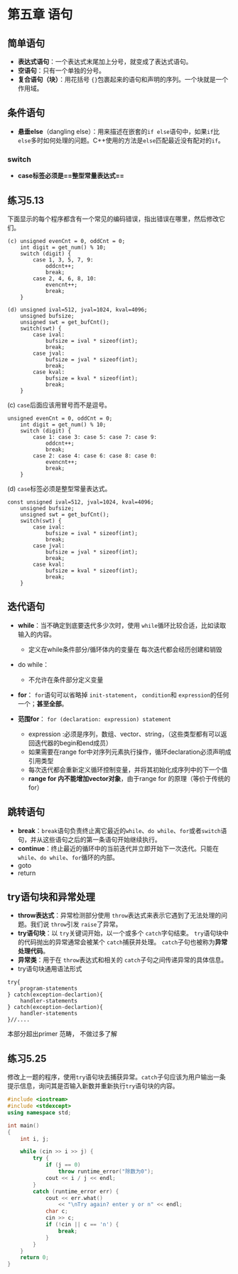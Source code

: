 # 第五章 语句

## 简单语句

- **表达式语句**：一个表达式末尾加上分号，就变成了表达式语句。
- **空语句**：只有一个单独的分号。
- **复合语句（块）**：用花括号 `{}`包裹起来的语句和声明的序列。一个块就是一个作用域。

## 条件语句

- **悬垂else**（dangling else）：用来描述在嵌套的`if else`语句中，如果`if`比`else`多时如何处理的问题。C++使用的方法是`else`匹配最近没有配对的`if`。



### switch

- **case标签必须是==整型常量表达式==**



## 练习5.13

下面显示的每个程序都含有一个常见的编码错误，指出错误在哪里，然后修改它们。

```
(c) unsigned evenCnt = 0, oddCnt = 0;
    int digit = get_num() % 10;
    switch (digit) {
        case 1, 3, 5, 7, 9:
            oddcnt++;
            break;
        case 2, 4, 6, 8, 10:
            evencnt++;
            break;
    }
    
(d) unsigned ival=512, jval=1024, kval=4096;
    unsigned bufsize;
    unsigned swt = get_bufCnt();
    switch(swt) {
        case ival:
            bufsize = ival * sizeof(int);
            break;
        case jval:
            bufsize = jval * sizeof(int);
            break;
        case kval:
            bufsize = kval * sizeof(int);
            break;
    }
```

(c) `case`后面应该用冒号而不是逗号。

```
unsigned evenCnt = 0, oddCnt = 0;
    int digit = get_num() % 10;
    switch (digit) {
        case 1: case 3: case 5: case 7: case 9:
            oddcnt++;
            break;
        case 2: case 4: case 6: case 8: case 0:
            evencnt++;
            break;
    }
```

(d) `case`标签必须是整型常量表达式。

```
const unsigned ival=512, jval=1024, kval=4096;
    unsigned bufsize;
    unsigned swt = get_bufCnt();
    switch(swt) {
        case ival:
            bufsize = ival * sizeof(int);
            break;
        case jval:
            bufsize = jval * sizeof(int);
            break;
        case kval:
            bufsize = kval * sizeof(int);
            break;
    }
```

## 迭代语句

- **while**：当不确定到底要迭代多少次时，使用 `while`循环比较合适，比如读取输入的内容。
  - 定义在while条件部分/循环体内的变量在 每次迭代都会经历创建和销毁
  
- do while：
  
  - 不允许在条件部分定义变量
  
- **for**： `for`语句可以省略掉 `init-statement`， `condition`和 `expression`的任何一个；**甚至全部**。

- **范围for**： `for (declaration: expression) statement`

  - expression :必须是序列，数组、vector、string，（这些类型都有可以返回迭代器的begin和end成员）
  - 如果需要在range for中对序列元素执行操作，循环declaration必须声明成引用类型
  - 每次迭代都会重新定义循环控制变量，并将其初始化成序列中的下一个值
  - **range for 内不能增加vector对象**，由于range for 的原理（等价于传统的for）

## 跳转语句

- **break**：`break`语句负责终止离它最近的`while`、`do while`、`for`或者`switch`语句，并从这些语句之后的第一条语句开始继续执行。
- **continue**：终止最近的循环中的当前迭代并立即开始下一次迭代。只能在`while`、`do while`、`for`循环的内部。
- goto
- return

## try语句块和异常处理

- **throw表达式**：异常检测部分使用 `throw`表达式来表示它遇到了无法处理的问题。我们说 `throw`引发 `raise`了异常。
- **try语句块**：以 `try`关键词开始，以一个或多个 `catch`字句结束。 `try`语句块中的代码抛出的异常通常会被某个 `catch`捕获并处理。 `catch`子句也被称为**异常处理代码**。
- **异常类**：用于在 `throw`表达式和相关的 `catch`子句之间传递异常的具体信息。
- try语句块通用语法形式

```
try{
	program-statements
} catch(exception-declartion){
	handler-statements
} catch(exception-declartion){
	handler-statements
}//....
```



本部分超出primer 范畴， 不做过多了解

## 练习5.25

修改上一题的程序，使用`try`语句块去捕获异常。`catch`子句应该为用户输出一条提示信息，询问其是否输入新数并重新执行`try`语句块的内容。

```c++
#include <iostream>
#include <stdexcept>
using namespace std;

int main()
{
	int i, j;

	while (cin >> i >> j) {
		try {
			if (j == 0)
				throw runtime_error("除数为0");
			cout << i / j << endl;
		}
		catch (runtime_error err) {
			cout << err.what()
				<< "\nTry again? enter y or n" << endl;
			char c;
			cin >> c;
			if (!cin || c == 'n') {
				break;
			}
		}
	}
	return 0;
}
```





